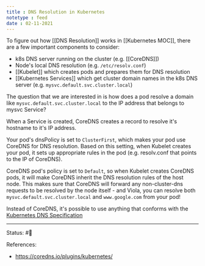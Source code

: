 ```yaml
---
title : DNS Resolution in Kubernetes
notetype : feed
date : 02-11-2021
---
```


To figure out how [[DNS Resolution]] works in [[Kubernetes MOC]], there are a few important components to consider:
- k8s DNS server running on the cluster (e.g. [[CoreDNS]])
- Node's local DNS resolution (e.g. `/etc/resolv.conf`)
- [[Kubelet]] which creates pods and prepares them for DNS resolution
- [[Kubernetes Services]] which get cluster domain names in the k8s DNS server (e.g. `mysvc.default.svc.cluster.local`)

The question that we are interested in is how does a pod resolve a domain like `mysvc.default.svc.cluster.local` to the IP address that belongs to mysvc Service?

When a Service is created, CoreDNS creates a record to resolve it's hostname to it's IP address.

Your pod's dnsPolicy is set to `ClusterFirst`, which makes your pod use CoreDNS for DNS resolution. Based on this setting, when Kubelet creates your pod, it sets up appropriate rules in the pod (e.g. resolv.conf that points to the IP of CoreDNS). 

CoreDNS pod's policy is set to `Default`, so when Kubelet creates CoreDNS pods, it will make CoreDNS inherit the DNS resolution rules of the host node. This makes sure that CoreDNS will forward any non-cluster-dns requests to be resolved by the node itself - and Viola, you can resolve both `mysvc.default.svc.cluster.local` and `www.google.com` from your pod!

Instead of CoreDNS, it's possible to use anything that conforms with the [Kubernetes DNS Specification](https://github.com/kubernetes/dns/blob/master/docs/specification.md)

-----

Status: #🌲 

References:
- https://coredns.io/plugins/kubernetes/
